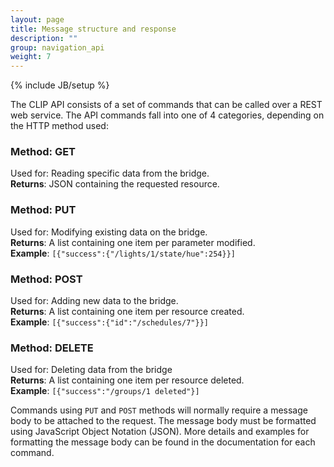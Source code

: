 ```yaml
---
layout: page
title: Message structure and response
description: ""
group: navigation_api
weight: 7
---
```

{% include JB/setup %}

The CLIP API consists of a set of commands that can be called over a REST web service. The API commands fall into one of 4 categories, depending on the HTTP method used:

### Method: GET
Used for: Reading specific data from the bridge.<br />
**Returns**: JSON containing the requested resource.

### Method: PUT
Used for: Modifying existing data on the bridge.<br />
**Returns**: A list containing one item per parameter modified.<br />
**Example**: `[{"success":{"/lights/1/state/hue":254}}]`

### Method: POST
Used for: Adding new data to the bridge.<br />
**Returns**: A list containing one item per resource created.<br />
**Example**: `[{"success":{"id":"/schedules/7"}}]`

### Method: DELETE
Used for: Deleting data from the bridge<br />
**Returns**: A list containing one item per resource deleted.<br />
**Example**: `[{"success":"/groups/1 deleted"}]`

Commands using `PUT` and `POST` methods will normally require a message body to be attached to the request. The message body must be formatted using JavaScript Object Notation (JSON). More details and examples for formatting the message body can be found in the documentation for each command.
 
